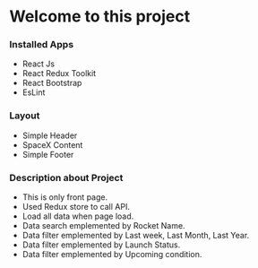 # Welcome to this project

### Installed Apps

- React Js
- React Redux Toolkit
- React Bootstrap
- EsLint

### Layout

- Simple Header
- SpaceX Content
- Simple Footer

### Description about Project

- This is only front page.
- Used Redux store to call API.
- Load all data when page load.
- Data search emplemented by Rocket Name.
- Data filter emplemented by Last week, Last Month, Last Year.
- Data filter emplemented by Launch Status.
- Data filter emplemented by Upcoming condition.
